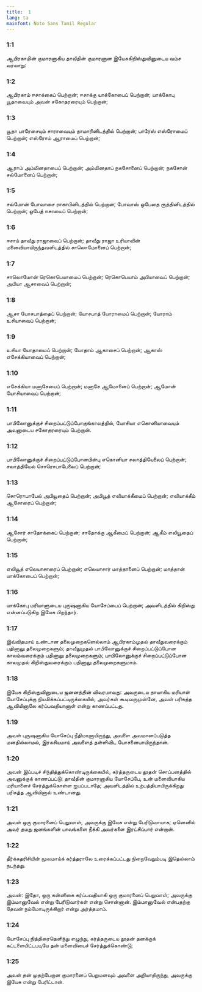 ```yaml
---
title:  1
lang: ta
mainfont: Noto Sans Tamil Regular
---
```


###  1:1

ஆபிரகாமின் குமாரனாகிய தாவீதின் குமாரனான இயேசுகிறிஸ்துவினுடைய வம்ச வரலாறு:

###  1:2

ஆபிரகாம் ஈசாக்கைப் பெற்றான்; ஈசாக்கு யாக்கோபைப் பெற்றான்; யாக்கோபு யூதாவையும் அவன் சகோதரரையும் பெற்றான்;

###  1:3

யூதா பாரேசையும் சாராவையும் தாமாரினிடத்தில் பெற்றான்; பாரேஸ் எஸ்ரோமைப் பெற்றான்; எஸ்ரோம் ஆராமைப் பெற்றான்;

###  1:4

ஆராம் அம்மினதாபைப் பெற்றான்; அம்மினதாப் நகசோனைப் பெற்றான்; நகசோன் சல்மோனைப் பெற்றான்;

###  1:5

சல்மோன் போவாசை ராகாபினிடத்தில் பெற்றான்; போவாஸ் ஓபேதை ரூத்தினிடத்தில் பெற்றான்; ஓபேத் ஈசாயைப் பெற்றான்;

###  1:6

ஈசாய் தாவீது ராஜாவைப் பெற்றான்; தாவீது ராஜா உரியாவின் மனைவியாயிருந்தவளிடத்தில் சாலொமோனைப் பெற்றான்;

###  1:7

சாலொமோன் ரெகொபெயாமைப் பெற்றான்; ரெகொபெயாம் அபியாவைப் பெற்றான்; அபியா ஆசாவைப் பெற்றான்;

###  1:8

ஆசா யோசபாத்தைப் பெற்றான்; யோசபாத் யோராமைப் பெற்றான்; யோராம் உசியாவைப் பெற்றான்;

###  1:9

உசியா யோதாமைப் பெற்றான்; யோதாம் ஆகாசைப் பெற்றான்; ஆகாஸ் எசேக்கியாவைப் பெற்றான்;

###  1:10

எசேக்கியா மனாசேயைப் பெற்றான்; மனாசே ஆமோனைப் பெற்றான்; ஆமோன் யோசியாவைப் பெற்றான்;

###  1:11

பாபிலோனுக்குச் சிறைப்பட்டுப்போகுங்காலத்தில், யோசியா எகொனியாவையும் அவனுடைய சகோதரரையும் பெற்றான்.

###  1:12

பாபிலோனுக்குச் சிறைப்பட்டுப்போனபின்பு எகொனியா சலாத்தியேலைப் பெற்றான்; சலாத்தியேல் சொரொபாபேலைப் பெற்றான்;

###  1:13

சொரொபாபேல் அபியூதைப் பெற்றான்; அபியூத் எலியாக்கீமைப் பெற்றான்; எலியாக்கீம் ஆசோரைப் பெற்றான்;

###  1:14

ஆசோர் சாதோக்கைப் பெற்றான்; சாதோக்கு ஆகீமைப் பெற்றான்; ஆகீம் எலியூதைப் பெற்றான்;

###  1:15

எலியூத் எலெயாசாரைப் பெற்றான்; எலெயாசார் மாத்தானைப் பெற்றான்; மாத்தான் யாக்கோபைப் பெற்றான்;

###  1:16

யாக்கோபு மரியாளுடைய புருஷனாகிய யோசேப்பைப் பெற்றான்; அவளிடத்தில் கிறிஸ்து என்னப்படுகிற இயேசு பிறந்தார்.

###  1:17

இவ்விதமாய் உண்டான தலைமுறைகளெல்லாம் ஆபிரகாம்முதல் தாவீதுவரைக்கும் பதினாலு தலைமுறைகளும்; தாவீதுமுதல் பாபிலோனுக்குச் சிறைப்பட்டுப்போன காலம்வரைக்கும் பதினாலு தலைமுறைகளும்; பாபிலோனுக்குச் சிறைப்பட்டுப்போன காலமுதல் கிறிஸ்துவரைக்கும் பதினாலு தலைமுறைகளுமாம்.

###  1:18

இயேசு கிறிஸ்துவினுடைய ஜனனத்தின் விவரமாவது: அவருடைய தாயாகிய மரியாள் யோசேப்புக்கு நியமிக்கப்பட்டிருக்கையில், அவர்கள் கூடிவருமுன்னே, அவள் பரிசுத்த ஆவியினாலே கர்ப்பவதியானாள் என்று காணப்பட்டது.

###  1:19

அவள் புருஷனாகிய யோசேப்பு நீதிமானாயிருந்து, அவளை அவமானப்படுத்த மனதில்லாமல், இரகசியமாய் அவளைத் தள்ளிவிட யோசனையாயிருந்தான்.

###  1:20

அவன் இப்படிச் சிந்தித்துக்கொண்டிருக்கையில், கர்த்தருடைய தூதன் சொப்பனத்தில் அவனுக்குக் காணப்பட்டு: தாவீதின் குமாரனாகிய யோசேப்பே, உன் மனைவியாகிய மரியாளைச் சேர்த்துக்கொள்ள ஐயப்படாதே; அவளிடத்தில் உற்பத்தியாயிருக்கிறது பரிசுத்த ஆவியினால் உண்டானது.

###  1:21

அவள் ஒரு குமாரனைப் பெறுவாள், அவருக்கு இயேசு என்று பேரிடுவாயாக; ஏனெனில் அவர் தமது ஜனங்களின் பாவங்களை நீக்கி அவர்களை இரட்சிப்பார் என்றான்.

###  1:22

தீர்க்கதரிசியின் மூலமாய்க் கர்த்தராலே உரைக்கப்பட்டது நிறைவேறும்படி இதெல்லாம் நடந்தது.

###  1:23

அவன்: இதோ, ஒரு கன்னிகை கர்ப்பவதியாகி ஒரு குமாரனைப் பெறுவாள்; அவருக்கு இம்மானுவேல் என்று பேரிடுவார்கள் என்று சொன்னான். இம்மானுவேல் என்பதற்கு தேவன் நம்மோடிருக்கிறார் என்று அர்த்தமாம்.

###  1:24

யோசேப்பு நித்திரைதெளிந்து எழுந்து, கர்த்தருடைய தூதன் தனக்குக் கட்டளையிட்டபடியே தன் மனைவியைச் சேர்த்துக்கொண்டு;

###  1:25

அவள் தன் முதற்பேறான குமாரனைப் பெறுமளவும் அவளை அறியாதிருந்து, அவருக்கு இயேசு என்று பேரிட்டான்.

